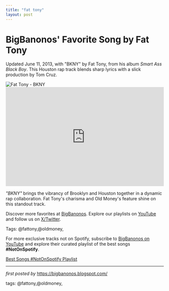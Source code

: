 ```yaml
---
title: "fat tony"
layout: post
---
```

<!-- Post Title -->
<h1 >BigBanonos' Favorite Song by Fat Tony</h1> <!-- Introductory Text -->
<p >Updated June 11, 2013, with "BKNY" by Fat Tony, from his album <em>Smart Ass Black Boy</em>. This Houston rap track blends sharp lyrics with a slick production by Tom Cruz.</p> <!-- Featured Image -->
<div > <img src="https://i.scdn.co/image/ab67616d00001e02ec75cbf9bbce42fba7b9c0f2" alt="Fat Tony - BKNY" />
</div> <!-- YouTube Video Embed -->
<div > <iframe width="100%" height="315" src="https://www.youtube.com/embed/GQleVZ60thk" title="Fat Tony feat. Old Money - 'BKNY' (Prod. by Tom Cruz) (Official Video)" frameborder="0" allow="accelerometer; autoplay; clipboard-write; encrypted-media; gyroscope; picture-in-picture; web-share" referrerpolicy="strict-origin-when-cross-origin" allowfullscreen></iframe>
</div> <!-- Song Information -->
<div > <p><em>"BKNY"</em> brings the vibrancy of Brooklyn and Houston together in a dynamic rap collaboration. Fat Tony's charisma and Old Money's feature shine on this standout track.</p>
</div> <!-- Footer Links -->
<div > <p>Discover more favorites at <a href="https://bigbanonos.blogspot.com/" target="_blank">BigBanonos</a>. Explore our playlists on <a href="https://www.youtube.com/@BigBanonos" target="_blank">YouTube</a> and follow us on <a href="https://x.com/bigbanonos" target="_blank">X/Twitter</a>.</p>
</div> <!-- Tags -->
<p >Tags: @fattony,@oldmoney,</p>


<!--Subscribe and Playlist Links-->
<div>
    <p>For more exclusive tracks not on Spotify, subscribe to <a href="https://www.youtube.com/@BigBanonos" target="_blank">BigBanonos on YouTube</a> and explore their curated playlist of the best songs <strong>#NotOnSpotify</strong>.</p>
    <p><a href="https://www.youtube.com/playlist?list=PLtuNtuTatqI0kFahUCbtbfenC_ET5O_tr" target="_blank">Best Songs #NotOnSpotify Playlist<br /></a></p></div>

<hr />

<p><em>first posted by</em> <a href="https://bigbanonos.blogspot.com/" rel="noopener" target="_new">https://bigbanonos.blogspot.com/</a></p>

<p>tags: @fattony,@oldmoney,</p>

